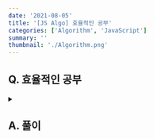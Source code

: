 ```yaml
---
date: '2021-08-05'
title: '[JS Algo] 효율적인 공부'
categories: ['Algorithm', 'JavaScript']
summary: ''
thumbnail: './Algorithm.png'
---
```


## Q. 효율적인 공부

<details>
<summary></summary>
<div markdown="1">       
공부의 효율성을 표시한 표에는 N 시간의 일정을 M 구간별로 공부의 효율성이 표시되어 있습니다. 각 구간은 시작시간, 끝나는 시간, 효율성이 표시되어 있습니다. 한 구간을 공부하고 휴식시간 R 시간이 필요합니다. <br>
N 시간동안 공부할 때 적절한 구간을 선택해 가장 높은 효율성을 반환해야 합니다.
</div>
</details>

## A. 풀이

```javascript

```